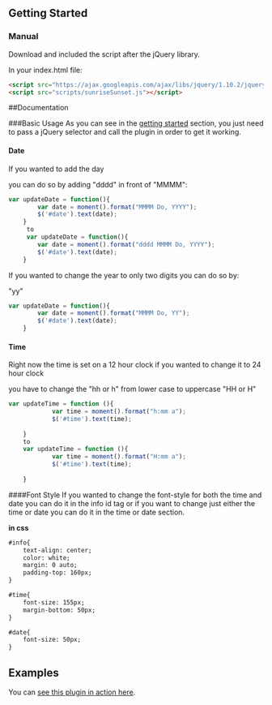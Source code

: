 
## Getting Started

### Manual
Download and included the script after the jQuery library. 

In your index.html file:

```html
<script src="https://ajax.googleapis.com/ajax/libs/jquery/1.10.2/jquery.min.js"></script>
<script src="scripts/sunriseSunset.js"></script> 
```

##Documentation

###Basic Usage
As you can see in the [getting started](#getting-started) section, you just need to pass a jQuery selector and call the plugin in order to get it working.

#### Date

If you wanted to add the day 

you can do so by adding "dddd" in front of "MMMM":

```javascript
var updateDate = function(){
		var date = moment().format("MMMM Do, YYYY");
		$('#date').text(date);
	}
	 to
	 var updateDate = function(){
		var date = moment().format("dddd MMMM Do, YYYY");
		$('#date').text(date);
	}
```

If you wanted to change the year to only two digits you can do so by:

"yy"

```javascript
var updateDate = function(){
		var date = moment().format("MMMM Do, YY");
		$('#date').text(date);
	}
```


#### Time

Right now the time is set on a 12 hour clock if you wanted to change it to 24 hour clock 

you have to change the "hh or h" from lower case to uppercase "HH or H"

```javascript
var updateTime = function (){
			var time = moment().format("h:mm a");
			$('#time').text(time);
			
	}
	to 
	var updateTime = function (){
			var time = moment().format("H:mm a");
			$('#time').text(time);
			
	}
```
	

####Font Style
If you wanted to change the font-style for both the time and date you can do it in the info id tag or if you want to change just either the time or date you can do it in the time or date section.

__in css__ 
```html
#info{
	text-align: center;
	color: white;
	margin: 0 auto;
	padding-top: 160px;
}

#time{
	font-size: 155px;
	margin-bottom: 50px; 
}

#date{
	font-size: 50px;
}
```

## Examples
You can [see this plugin in action here][example].

[example]: http://AndreaS1986/github.io/week6_plugin
